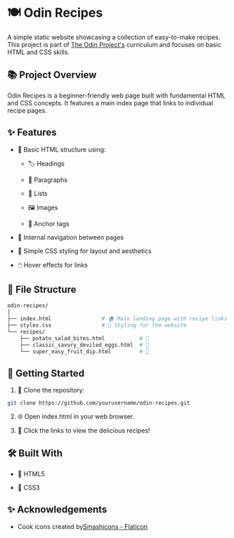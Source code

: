 # 🍽️ Odin Recipes

A simple static website showcasing a collection of easy-to-make recipes. This project is part of <a href="https://www.theodinproject.com/">The Odin Project's</a> curriculum and focuses on basic HTML and CSS skills.

## 📚 Project Overview

Odin Recipes is a beginner-friendly web page built with fundamental HTML and CSS concepts. It features a main index page that links to individual recipe pages.

## ✨ Features

- 🧱 Basic HTML structure using:

  - 🏷️ Headings

  - 📄 Paragraphs

  - 📝 Lists

  - 🖼️ Images

  - 🔗 Anchor tags

- 🔄 Internal navigation between pages

- 🎨 Simple CSS styling for layout and aesthetics

- 🖱️ Hover effects for links

## 📁 File Structure

```sh
odin-recipes/
│
├── index.html                # 🏠 Main landing page with recipe links
├── styles.css                # 🎨 Styling for the website
└── recipes/
    ├── potato_salad_bites.html           # 🥔
    ├── classic_savory_deviled_eggs.html  # 🥚
    └── super_easy_fruit_dip.html         # 🍓
```

## 🚀 Getting Started

1. 🧬 Clone the repository:

```sh
git clone https://github.com/yourusername/odin-recipes.git
```

2. 🌐 Open index.html in your web browser.

3. 🍴 Click the links to view the delicious recipes!

## 🛠️ Built With

- 🧱 HTML5

- 🎨 CSS3

## ✨ Acknowledgements

- Cook icons created by<a href="https://www.flaticon.com/free-icons/cook" title="cook icons">Smashicons - Flaticon</a>
